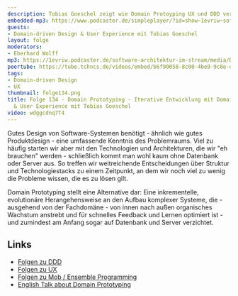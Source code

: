 ```yaml
---
description: Tobias Goeschel zeigt wie Domain Protoyping UX und DDD vereinigt.
embedded-mp3: https://www.podcaster.de/simpleplayer/?id=show~1evriw~software-architektur-im-stream~pod-9277a6959f1fdf596968beae1d&v=1663331993
guests:
- Domain-driven Design & User Experience mit Tobias Goeschel
layout: folge
moderators:
- Eberhard Wolff
mp3: https://1evriw.podcaster.de/software-architektur-im-stream/media/Domain_Prototyping.mp3
peertube: https://tube.tchncs.de/videos/embed/b6f90058-8c00-4be9-9c8e-d906f74f2616
tags:
- Domain-driven Design
- UX
thumbnail: folge134.png
title: Folge 134 - Domain Prototyping - Iterative Entwicklung mit Domain-driven Design
  & User Experience mit Tobias Goeschel
video: wdggcdnq7T4
---
```


Gutes Design von Software-Systemen benötigt - ähnlich wie gutes
Produktdesign - eine umfassende Kenntnis des Problemraums. Viel zu
häufig starten wir aber mit den Technologien und Architekturen, die
wir "eh brauchen" werden - schließlich kommt man wohl kaum ohne
Datenbank oder Server aus. So treffen wir weitreichende Entscheidungen
über Struktur und Technologiestacks zu einem Zeitpunkt, an dem wir
noch viel zu wenig die Probleme wissen, die es zu lösen gilt.

Domain Prototyping stellt eine Alternative dar: Eine inkrementelle,
evolutionäre Herangehensweise an den Aufbau komplexer Systeme, die -
ausgehend von der Fachdomäne - von innen nach außen organisches
Wachstum anstrebt und für schnelles Feedback und Lernen optimiert
ist - und zumindest am Anfang sogar auf Datenbank und Server
verzichtet.

## Links

* [Folgen zu DDD](https://software-architektur.tv/tags.html#Domain-driven%20Design)
* [Folgen zu UX](https://software-architektur.tv/tags.html#UX)
* [Folgen zu Mob / Ensemble Programming](https://software-architektur.tv/tags.html#Mob%20Programming)
* [English Talk about Domain Prototyping](https://youtu.be/gDT5PKIYsT0)
